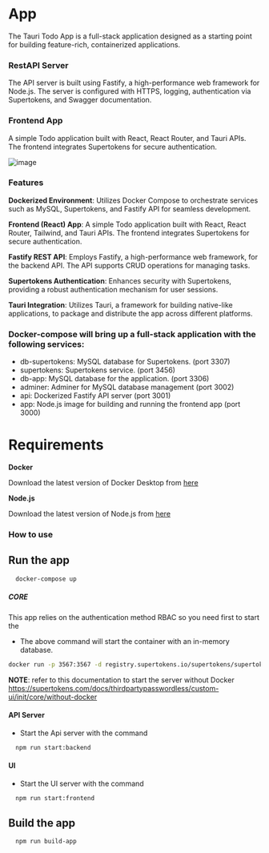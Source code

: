 # App

The Tauri Todo App is a full-stack application designed as a starting point for building feature-rich, containerized applications. 

### RestAPI Server
The API server is built using Fastify, a high-performance web framework for Node.js. The server is configured with HTTPS, logging, authentication via Supertokens, and Swagger documentation.

### Frontend App
A simple Todo application built with React, React Router, and Tauri APIs. The frontend integrates Supertokens for secure authentication.

![image](https://github.com/erikyo/tauri-app-starter/assets/8550908/cf8266e5-6b78-43a6-b468-e09bc3cdc86a)

### Features

**Dockerized Environment**: Utilizes Docker Compose to orchestrate services such as MySQL, Supertokens, and Fastify API for seamless development.

**Frontend (React) App**: A simple Todo application built with React, React Router, Tailwind, and Tauri APIs. The frontend integrates Supertokens for secure authentication.

**Fastify REST API**: Employs Fastify, a high-performance web framework, for the backend API. The API supports CRUD operations for managing tasks.

**Supertokens Authentication**: Enhances security with Supertokens, providing a robust authentication mechanism for user sessions.

**Tauri Integration**: Utilizes Tauri, a framework for building native-like applications, to package and distribute the app across different platforms.


### Docker-compose will bring up a full-stack application with the following services:

- db-supertokens: MySQL database for Supertokens. (port 3307)
- supertokens: Supertokens service. (port 3456)
- db-app: MySQL database for the application. (port 3306)
- adminer: Adminer for MySQL database management (port 3002)
- api: Dockerized Fastify API server (port 3001)
- app: Node.js image for building and running the frontend app (port 3000)

# Requirements

**Docker**

Download the latest version of Docker Desktop from [here](https://www.docker.com/products/docker-desktop)

**Node.js**

Download the latest version of Node.js from [here](https://nodejs.org/en/download/)

### How to use

## Run the app

```bash 
  docker-compose up
```

##### CORE
This app relies on the authentication method RBAC so you need first to start the  

- The above command will start the container with an in-memory database.

```bash
docker run -p 3567:3567 -d registry.supertokens.io/supertokens/supertokens-mysql:7.0
```
**NOTE**: refer to this documentation to start the server without Docker https://supertokens.com/docs/thirdpartypasswordless/custom-ui/init/core/without-docker

#### API Server 

- Start the Api server with the command

```bash
  npm run start:backend
```

#### UI 

- Start the UI server with the command

```bash
  npm run start:frontend
```

## Build the app

```bash
  npm run build-app
```

